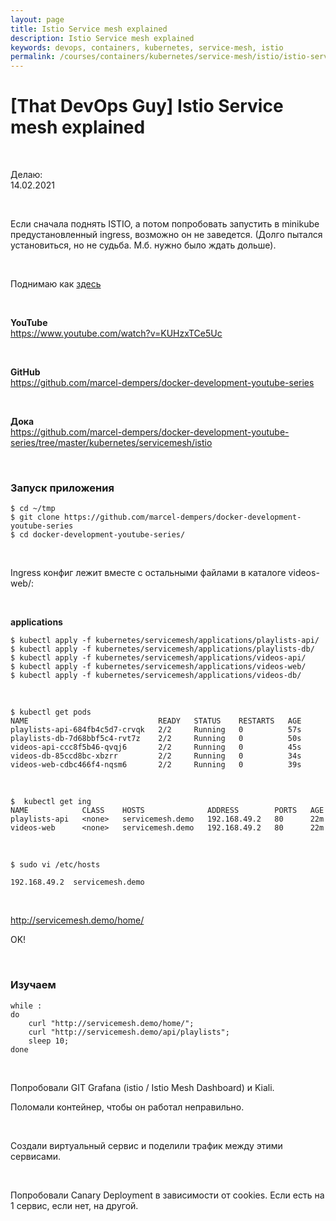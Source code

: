 ```yaml
---
layout: page
title: Istio Service mesh explained
description: Istio Service mesh explained
keywords: devops, containers, kubernetes, service-mesh, istio
permalink: /courses/containers/kubernetes/service-mesh/istio/istio-service-mesh-explained/
---
```


# [That DevOps Guy] Istio Service mesh explained

<br/>

Делаю:  
14.02.2021

<br/>

Если сначала поднять ISTIO, а потом попробовать запустить в minikube предустановленный ingress, возможно он не заведется. (Долго пытался установиться, но не судьба. М.б. нужно было ждать дольше).

<br/>

Поднимаю как <a href="/courses/containers/kubernetes/service-mesh/istio/minikube/setup/">здесь</a>

<br/>

**YouTube**  
https://www.youtube.com/watch?v=KUHzxTCe5Uc

<br/>

**GitHub**  
https://github.com/marcel-dempers/docker-development-youtube-series

<br/>

**Дока**  
https://github.com/marcel-dempers/docker-development-youtube-series/tree/master/kubernetes/servicemesh/istio

<br/>

### Запуск приложения

```
$ cd ~/tmp
$ git clone https://github.com/marcel-dempers/docker-development-youtube-series
$ cd docker-development-youtube-series/
```

<br/>

Ingress конфиг лежит вместе с остальными файлами в каталоге videos-web/:

<br/>

**applications**

```
$ kubectl apply -f kubernetes/servicemesh/applications/playlists-api/
$ kubectl apply -f kubernetes/servicemesh/applications/playlists-db/
$ kubectl apply -f kubernetes/servicemesh/applications/videos-api/
$ kubectl apply -f kubernetes/servicemesh/applications/videos-web/
$ kubectl apply -f kubernetes/servicemesh/applications/videos-db/
```

<br/>

```
$ kubectl get pods
NAME                             READY   STATUS    RESTARTS   AGE
playlists-api-684fb4c5d7-crvqk   2/2     Running   0          57s
playlists-db-7d68bbf5c4-rvt7z    2/2     Running   0          50s
videos-api-ccc8f5b46-qvqj6       2/2     Running   0          45s
videos-db-85ccd8bc-xbzrr         2/2     Running   0          34s
videos-web-cdbc466f4-nqsm6       2/2     Running   0          39s
```

<br/>

```
$  kubectl get ing
NAME            CLASS    HOSTS              ADDRESS        PORTS   AGE
playlists-api   <none>   servicemesh.demo   192.168.49.2   80      22m
videos-web      <none>   servicemesh.demo   192.168.49.2   80      22m
```

<br/>

```
$ sudo vi /etc/hosts
```

```
192.168.49.2  servicemesh.demo
```

<br/>

http://servicemesh.demo/home/

OK!

<br/>

### Изучаем

```
while :
do
    curl "http://servicemesh.demo/home/";
    curl "http://servicemesh.demo/api/playlists";
    sleep 10;
done
```

<br/>

Попробовали GIT Grafana (istio / Istio Mesh Dashboard) и Kiali.

Поломали контейнер, чтобы он работал неправильно.

<br/>

Создали виртуальный сервис и поделили трафик между этими сервисами.

<br/>

Попробовали Canary Deployment в зависимости от cookies. Если есть на 1 сервис, если нет, на другой.
